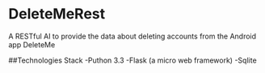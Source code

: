 # DeleteMeRest
A RESTful AI to provide the data about deleting accounts from the Android app DeleteMe

##Technologies Stack
-Puthon 3.3
-Flask (a micro web framework) 
-Sqlite 

